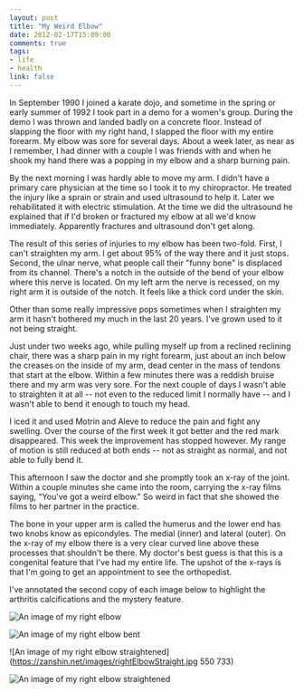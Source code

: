 ```yaml
---
layout: post
title: "My Weird Elbow"
date: 2012-02-17T15:09:00
comments: true
tags:
- life
- health
link: false
---
```

In September 1990 I joined a karate dojo, and sometime in the spring or early summer of 1992 I took part in a demo for a women's group. During the demo I was thrown and landed badly on a concrete floor. Instead of slapping the floor with my right hand, I slapped the floor with my entire forearm. My elbow was sore for several days. About a week later, as near as I remember, I had dinner with a couple I was friends with and when he shook my hand there was a popping in my elbow and a sharp burning pain. 

By the next morning I was hardly able to move my arm. I didn't have a primary care physician at the time so I took it to my chiropractor. He treated the injury like a sprain or strain and used ultrasound to help it. Later we rehabilitated it with electric stimulation. At the time we did the ultrasound he explained that if I'd broken or fractured my elbow at all we'd know immediately. Apparently fractures and ultrasound don't get along.

The result of this series of injuries to my elbow has been two-fold. First, I can't straighten my arm. I get about 95% of the way there and it just stops. Second, the ulnar nerve, what people call their "funny bone" is displaced from its channel. There's a notch in the outside of the bend of your elbow where this nerve is located. On my left arm the nerve is recessed, on my right arm it is outside of the notch. It feels like a thick cord under the skin.

Other than some really impressive pops sometimes when I straighten my arm it hasn't bothered my much in the last 20 years. I've grown used to it not being straight.

Just under two weeks ago, while pulling myself up from a reclined reclining chair, there was a sharp pain in my right forearm, just about an inch below the creases on the inside of my arm, dead center in the mass of tendons that start at the elbow. Within a few minutes there was a reddish bruise there and my arm was very sore. For the next couple of days I wasn't able to straighten it at all -- not even to the reduced limit I normally have -- and I wasn't able to bend it enough to touch my head.

I iced it and used Motrin and Aleve to reduce the pain and fight any swelling. Over the course of the first week it got better and the red mark disappeared. This week the improvement has stopped however. My range of motion is still reduced at both ends -- not as straight as normal, and not able to fully bend it. 

This afternoon I saw the doctor and she promptly took an x-ray of the joint. Within a couple minutes she came into the room, carrying the x-ray films saying, "You've got a weird elbow." So weird in fact that she showed the films to her partner in the practice. 

The bone in your upper arm is called the humerus and the lower end has two knobs know as epicondyles. The medial (inner) and lateral (outer). On the x-ray of my elbow there is a very clear curved line above these processes that shouldn't be there. My doctor's best guess is that this is a congenital feature that I've had my entire life. The upshot of the x-rays is that I'm going to get an appointment to see the orthopedist. 

I've annotated the second copy of each image below to highlight the arthritis calcifications and the mystery feature.

![An image of my right elbow](https://zanshin.net/images/rightElbowBent.jpg) 

![An image of my right elbow bent](https://zanshin.net/images/annotatedRightElbowBent.jpg) 

![An image of my right elbow straightened](https://zanshin.net/images/rightElbowStraight.jpg 550 733) 

![An image of my right elbow straightened](https://zanshin.net/images/annotatedRightElbowStraight.jpg) 
 
